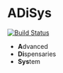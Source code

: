 # ADiSys
[![Build Status](https://travis-ci.org/ikhrome/adisys.svg?branch=master)](https://travis-ci.org/ikhrome/adisys)

* **A**dvanced
* **Di**spensaries
* **Sys**tem
